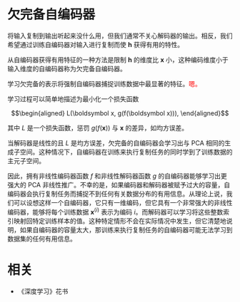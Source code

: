 

# 欠完备自编码器

将输入复制到输出听起来没什么用，但我们通常不关心解码器的输出。相反，我们希望通过训练自编码器对输入进行复制而使 $\boldsymbol h$ 获得有用的特性。


从自编码器获得有用特征的一种方法是限制 $\boldsymbol h$ 的维度比 $\boldsymbol x$ 小，这种编码维度小于输入维度的自编码器称为欠完备自编码器。

学习欠完备的表示将强制自编码器捕捉训练数据中最显著的特征。<span style="color:red;">嗯。</span>


学习过程可以简单地描述为最小化一个损失函数


$$\begin{aligned}
    L(\boldsymbol x, g(f(\boldsymbol x))),
\end{aligned}$$


其中 $L$ 是一个损失函数，惩罚 $g(f(\boldsymbol x))$ 与 $\boldsymbol x$ 的差异，如均方误差。


当解码器是线性的且 $L$ 是均方误差，欠完备的自编码器会学习出与 PCA 相同的生成子空间。这种情况下，自编码器在训练来执行复制任务的同时学到了训练数据的主元子空间。



因此，拥有非线性编码器函数 $f$ 和非线性解码器函数 $g$ 的自编码器能够学习出更强大的 PCA 非线性推广。不幸的是，如果编码器和解码器被赋予过大的容量，自编码器会执行复制任务而捕捉不到任何有关数据分布的有用信息。从理论上说，我们可以设想这样一个自编码器，它只有一维编码，但它具有一个非常强大的非线性编码器，能够将每个训练数据 $\boldsymbol x^{(i)}$ 表示为编码 $i$。而解码器可以学习将这些整数索引映射回特定训练样本的值。这种特定情形不会在实际情况中发生，但它清楚地说明，如果自编码器的容量太大，那训练来执行复制任务的自编码器可能无法学习到数据集的任何有用信息。



# 相关

- 《深度学习》花书
